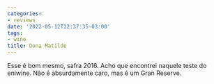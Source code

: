 ```yaml
---
categories:
- reviews
date: '2022-05-12T22:37:35-03:00'
tags:
- wine
title: Dona Matilde
---
```


Esse é bom mesmo, safra 2016. Acho que encontrei naquele teste do eniwine. Não é absurdamente caro, mas é um Gran Reserve.